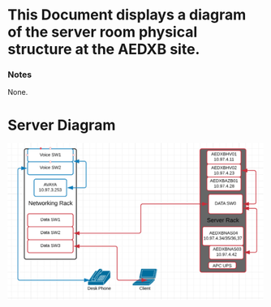 # This Document displays a diagram of the server room physical structure at the AEDXB site.

### Notes
None.

# Server Diagram
![FileDiagram](./Media/AEDXBInfrastructure.PNG)